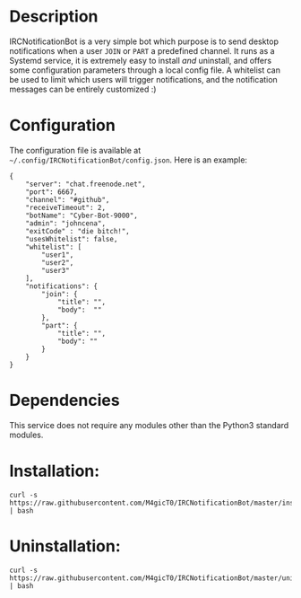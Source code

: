 # Description
IRCNotificationBot is a very simple bot which purpose is to send desktop notifications when a user `JOIN` or `PART` a predefined channel. It runs as a Systemd service, it is extremely easy to install *and* uninstall, and offers some configuration parameters through a local config file. A whitelist can be used to limit which users will trigger notifications, and the notification messages can be entirely customized :) 

# Configuration
The configuration file is available at `~/.config/IRCNotificationBot/config.json`. Here is an example:

	{
		"server": "chat.freenode.net",
		"port": 6667,
		"channel": "#github",
		"receiveTimeout": 2,
		"botName": "Cyber-Bot-9000",
		"admin": "johncena",
		"exitCode" : "die bitch!",
		"usesWhitelist": false,
		"whitelist": [
			"user1",
			"user2",
			"user3"
		],
		"notifications": {
			"join": {
				"title": "",
				"body":  ""
			},
			"part": {
				"title": "",
				"body": ""
			}		
		}
	}


# Dependencies
This service does not require any modules other than the Python3 standard modules.

# Installation:

	curl -s https://raw.githubusercontent.com/M4gicT0/IRCNotificationBot/master/install.sh | bash

# Uninstallation:

	curl -s https://raw.githubusercontent.com/M4gicT0/IRCNotificationBot/master/uninstall.sh | bash

